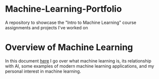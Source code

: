 # Machine-Learning-Portfolio
A repository to showcase the "Intro to Machine Learning" course assignments and projects I've worked on

# Overview of Machine Learning
In this document [here](Overview_of_ML.pdf) I go over what machine learning is, its relationship with AI, some examples of modern machine learning applications, and my personal interest in machine learning.
